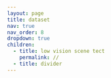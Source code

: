 ```yaml
---
layout: page
title: dataset
nav: true
nav_order: 8
dropdown: true
children:
  - title: low vision scene tect
    permalink: //
  - title: divider
---
```


